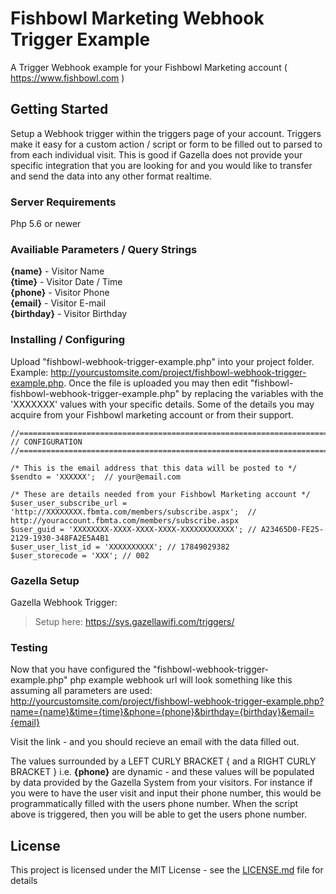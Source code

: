 # Fishbowl Marketing Webhook Trigger Example

A Trigger Webhook example for your Fishbowl Marketing account ( https://www.fishbowl.com ) 

## Getting Started

Setup a Webhook trigger within the triggers page of your account. Triggers make it easy for a custom action / script or form to be filled out to parsed to from each individual visit. 
This is good if Gazella does not provide your specific integration that you are looking for and you would like to transfer and send the data into any other format realtime. 

### Server Requirements
Php 5.6 or newer

### Availiable Parameters / Query Strings

**{name}** - Visitor Name<br />
**{time}** - Visitor Date / Time<br />
**{phone}** - Visitor Phone<br />
**{email}** - Visitor E-mail<br />
**{birthday}** - Visitor Birthday<br />


### Installing / Configuring

Upload "fishbowl-webhook-trigger-example.php" into your project folder. Example: http://yourcustomsite.com/project/fishbowl-webhook-trigger-example.php.
Once the file is uploaded you may then edit "fishbowl-fishbowl-webhook-trigger-example.php" by replacing the variables with the 'XXXXXXX' values with your specific details. Some of the details you may acquire from your Fishbowl marketing account or from their support. 

```
//======================================================================//
// CONFIGURATION
//======================================================================//  

/* This is the email address that this data will be posted to */
$sendto = 'XXXXXX';  // your@email.com

/* These are details needed from your Fishbowl Marketing account */
$user_user_subscribe_url = 'http://XXXXXXXX.fbmta.com/members/subscribe.aspx';  // http://youraccount.fbmta.com/members/subscribe.aspx
$user_guid = 'XXXXXXXX-XXXX-XXXX-XXXX-XXXXXXXXXXXX'; // A23465D0-FE25-2129-1930-348FA2E5A4B1
$user_user_list_id = 'XXXXXXXXXX'; // 17849029382
$user_storecode = 'XXX'; // 002 

```

### Gazella Setup

Gazella Webhook Trigger:
> Setup here: https://sys.gazellawifi.com/triggers/


### Testing

Now that you have configured the "fishbowl-webhook-trigger-example.php" php example webhook url will look something like this assuming all parameters are used: 
http://yourcustomsite.com/project/fishbowl-webhook-trigger-example.php?name={name}&time={time}&phone={phone}&birthday={birthday}&email={email} 

Visit the link - and you should recieve an email with the data filled out.

The values surrounded by a LEFT CURLY BRACKET { and a RIGHT CURLY BRACKET } i.e. **{phone}** are dynamic - and these values will be populated by data provided by the Gazella System from your visitors. For instance if you were to have the user visit and input their phone number, this would be programmatically filled with the users phone number. When the script above is triggered, then you will be able to get the users phone number. 

## License

This project is licensed under the MIT License - see the [LICENSE.md](LICENSE.md) file for details